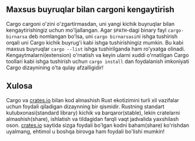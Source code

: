 ## Maxsus buyruqlar bilan cargoni kengaytirish

Cargo cargoni o'zini o'zgartirmasdan, uni yangi kichik buyruqlar bilan kengaytirishingiz uchun mo'ljallangan. Agar `$PATH`-dagi binary fayl `cargo-birnarsa` deb nomlangan bo'lsa, uni `cargo birnarsasi`ni ishga tushirish orqali uni Cargo kichik buyrug'i kabi ishga tushirishingiz mumkin. Bu kabi maxsus buyruqlar `cargo --list` ishga tushirilganda ham ro'yxatga olinadi. Kengaytmalarni(extension) o'rnatish va keyin ularni xuddi o'rnatilgan Cargo toollari kabi ishga tushirish uchun `cargo install` dan foydalanish imkoniyati Cargo dizaynining o'ta qulay afzalligidir!

## Xulosa

Cargo va [crates.io](https://crates.io/)<!-- ignore --> bilan kod almashish Rust ekotizimini turli xil vazifalar uchun foydali qiladigan dizaynning bir qismidir. Rustning standart kutubxonasi(standard library) kichik va barqaror(stable), lekin cratelarni almashish(share), ishlatish va tildagidan farqli vaqt jadvalida yaxshilash oson. [crates.io](https://crates.io/)<!-- ignore--> saytida sizga foydali bo'lgan kodni baham(share) ko'rishdan uyalmang, ehtimol u boshqa birovga ham foydali bo'lishi mumkin!
